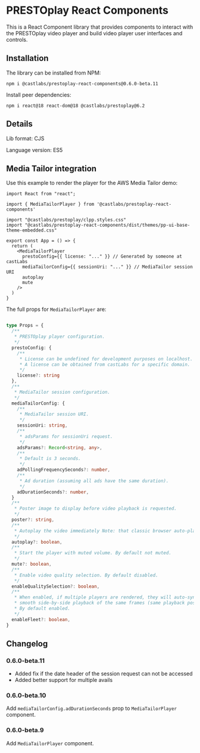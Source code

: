 # PRESTOplay React Components

This is a React Component library that provides components to interact with the PRESTOplay video player 
and build video player user interfaces and controls.

## Installation

The library can be installed from NPM:

```
npm i @castlabs/prestoplay-react-components@0.6.0-beta.11
```

Install peer dependencies:

```
npm i react@18 react-dom@18 @castlabs/prestoplay@6.2
```

## Details
Lib format: CJS

Language version: ES5

## Media Tailor integration

Use this example to render the player for the AWS Media Tailor demo:

```tsx
import React from "react";

import { MediaTailorPlayer } from '@castlabs/prestoplay-react-components'

import "@castlabs/prestoplay/clpp.styles.css"
import "@castlabs/prestoplay-react-components/dist/themes/pp-ui-base-theme-embedded.css"

export const App = () => {
  return (
    <MediaTailorPlayer
      prestoConfig={{ license: "..." }} // Generated by someone at castLabs
      mediaTailorConfig={{ sessionUri: "..." }} // MediaTailor session URI
      autoplay
      mute
    />
  )
}
```

The full props for `MediaTailorPlayer` are:

```ts

type Props = {
  /**
   * PRESTOplay player configuration.
   */
  prestoConfig: {
    /**
     * License can be undefined for development purposes on localhost. Otherwise it is required.
     * A license can be obtained from castLabs for a specific domain.
     */
    license?: string
  },
  /**
   * MediaTailor session configuration.
   */
  mediaTailorConfig: {
    /**
     * MediaTailor session URI.
     */
    sessionUri: string,
    /**
     * adsParams for sessionUri request.
     */
    adsParams?: Record<string, any>,
    /**
     * Default is 3 seconds.
     */
    adPollingFrequencySeconds?: number,
    /**
     * Ad duration (assuming all ads have the same duration).
     */
    adDurationSeconds?: number,
  }
  /**
   * Poster image to display before video playback is requested.
   */
  poster?: string,
  /**
   * Autoplay the video immediately Note: that classic browser auto-play rules and limitations apply here.
   */
  autoplay?: boolean,
  /**
   * Start the player with muted volume. By default not muted.
   */
  mute?: boolean,
  /**
   * Enable video quality selection. By default disabled.
   */
  enableQualitySelection?: boolean,
  /**
   * When enabled, if multiple players are rendered, they will auto-sync to provide
   * smooth side-by-side playback of the same frames (same playback position/time).
   * By default enabled.
   */
  enableFleet?: boolean,
}
```

## Changelog

### 0.6.0-beta.11

* Added fix if the date header of the session request can not be accessed
* Added better support for multiple avails

### 0.6.0-beta.10

Add `mediaTailorConfig.adDurationSeconds` prop to `MediaTailorPlayer` component.

### 0.6.0-beta.9

Add `MediaTailorPlayer` component.
